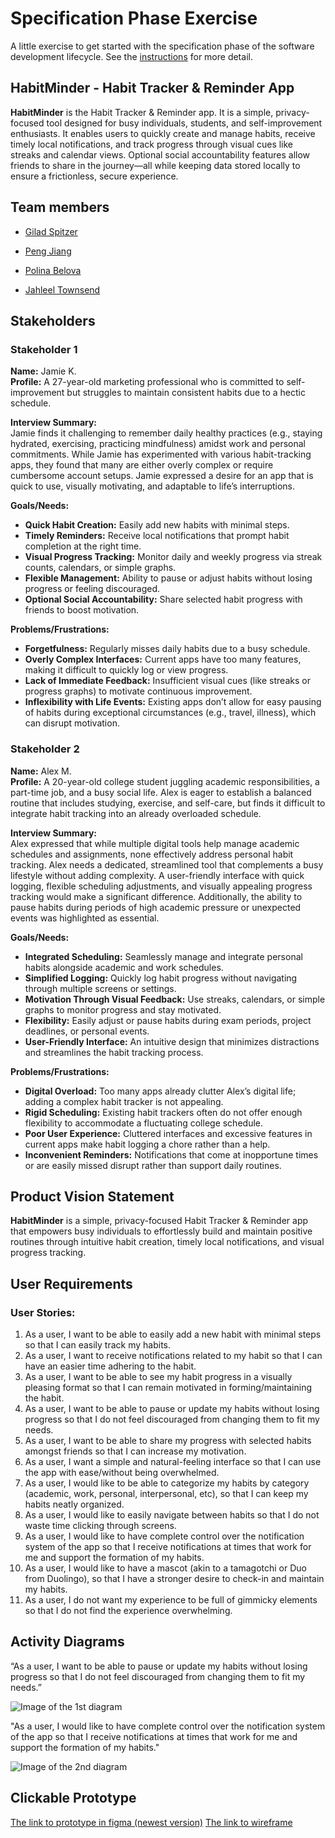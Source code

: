 # Specification Phase Exercise

A little exercise to get started with the specification phase of the software development lifecycle. See the [instructions](instructions.md) for more detail.

## **HabitMinder** - Habit Tracker & Reminder App

**HabitMinder** is the Habit Tracker & Reminder app. It is a simple, privacy-focused tool designed for busy individuals, students, and self-improvement enthusiasts. It enables users to quickly create and manage habits, receive timely local notifications, and track progress through visual cues like streaks and calendar views. Optional social accountability features allow friends to share in the journey—all while keeping data stored locally to ensure a frictionless, secure experience.



## Team members

* [Gilad Spitzer](https://github.com/giladspitzer)

* [Peng Jiang](https://github.com/PengJiang-Victor)

* [Polina Belova](https://github.com/polinapianina)

* [Jahleel Townsend](https://github.com/JahleelT)


## Stakeholders

### Stakeholder 1

**Name:** Jamie K.  
**Profile:** A 27-year-old marketing professional who is committed to self-improvement but struggles to maintain consistent habits due to a hectic schedule.

**Interview Summary:**  
Jamie finds it challenging to remember daily healthy practices (e.g., staying hydrated, exercising, practicing mindfulness) amidst work and personal commitments. While Jamie has experimented with various habit-tracking apps, they found that many are either overly complex or require cumbersome account setups. Jamie expressed a desire for an app that is quick to use, visually motivating, and adaptable to life’s interruptions.

**Goals/Needs:**
- **Quick Habit Creation:** Easily add new habits with minimal steps.
- **Timely Reminders:** Receive local notifications that prompt habit completion at the right time.
- **Visual Progress Tracking:** Monitor daily and weekly progress via streak counts, calendars, or simple graphs.
- **Flexible Management:** Ability to pause or adjust habits without losing progress or feeling discouraged.
- **Optional Social Accountability:** Share selected habit progress with friends to boost motivation.

**Problems/Frustrations:**
- **Forgetfulness:** Regularly misses daily habits due to a busy schedule.
- **Overly Complex Interfaces:** Current apps have too many features, making it difficult to quickly log or view progress.
- **Lack of Immediate Feedback:** Insufficient visual cues (like streaks or progress graphs) to motivate continuous improvement.
- **Inflexibility with Life Events:** Existing apps don’t allow for easy pausing of habits during exceptional circumstances (e.g., travel, illness), which can disrupt motivation.



### Stakeholder 2

**Name:** Alex M.  
**Profile:** A 20-year-old college student juggling academic responsibilities, a part-time job, and a busy social life. Alex is eager to establish a balanced routine that includes studying, exercise, and self-care, but finds it difficult to integrate habit tracking into an already overloaded schedule.

**Interview Summary:**  
Alex expressed that while multiple digital tools help manage academic schedules and assignments, none effectively address personal habit tracking. Alex needs a dedicated, streamlined tool that complements a busy lifestyle without adding complexity. A user-friendly interface with quick logging, flexible scheduling adjustments, and visually appealing progress tracking would make a significant difference. Additionally, the ability to pause habits during periods of high academic pressure or unexpected events was highlighted as essential.

**Goals/Needs:**
- **Integrated Scheduling:** Seamlessly manage and integrate personal habits alongside academic and work schedules.
- **Simplified Logging:** Quickly log habit progress without navigating through multiple screens or settings.
- **Motivation Through Visual Feedback:** Use streaks, calendars, or simple graphs to monitor progress and stay motivated.
- **Flexibility:** Easily adjust or pause habits during exam periods, project deadlines, or personal events.
- **User-Friendly Interface:** An intuitive design that minimizes distractions and streamlines the habit tracking process.

**Problems/Frustrations:**
- **Digital Overload:** Too many apps already clutter Alex’s digital life; adding a complex habit tracker is not appealing.
- **Rigid Scheduling:** Existing habit trackers often do not offer enough flexibility to accommodate a fluctuating college schedule.
- **Poor User Experience:** Cluttered interfaces and excessive features in current apps make habit logging a chore rather than a help.
- **Inconvenient Reminders:** Notifications that come at inopportune times or are easily missed disrupt rather than support daily routines.

## Product Vision Statement

**HabitMinder** is a simple, privacy-focused Habit Tracker & Reminder app that empowers busy individuals to effortlessly build and maintain positive routines through intuitive habit creation, timely local notifications, and visual progress tracking.

## User Requirements

### User Stories:
1. As a user, I want to be able to easily add a new habit with minimal steps so that I can easily track my habits.
2. As a user, I want to receive notifications related to my habit so that I can have an easier time adhering to the habit.
3. As a user, I want to be able to see my habit progress in a visually pleasing format so that I can remain motivated in forming/maintaining the habit.
4. As a user, I want to be able to pause or update my habits without losing progress so that I do not feel discouraged from changing them to fit my needs.
5. As a user, I want to be able to share my progress with selected habits amongst friends so that I can increase my motivation.
6. As a user, I want a simple and natural-feeling interface so that I can use the app with ease/without being overwhelmed.
7. As a user, I would like to be able to categorize my habits by category (academic, work, personal, interpersonal, etc), so that I can keep my habits neatly organized.
8. As a user, I would like to easily navigate between habits so that I do not waste time clicking through screens.
9. As a user, I would like to have complete control over the notification system of the app so that I receive notifications at times that work for me and support the formation of my habits.
10. As a user, I would like to have a mascot (akin to a tamagotchi or Duo from Duolingo), so that I have a stronger desire to check-in and maintain my habits.
11. As a user, I do not want my experience to be full of gimmicky elements so that I do not find the experience overwhelming.

## Activity Diagrams

“As a user, I want to be able to pause or update my habits without losing progress so that I do not feel discouraged from changing them to fit my needs.”

![Image of the 1st diagram](./diagrams/uml1.png)

"As a user, I would like to have complete control over the notification system of the app so that I receive notifications at times that work for me and support the formation of my habits."

![Image of the 2nd diagram](./diagrams/uml2.png)

## Clickable Prototype

[The link to prototype in figma (newest version)](https://www.figma.com/proto/0GcCOLqIAPqkRZBj46tfAY/Team-Awesome?node-id=63-299&p=f&t=p2dBjltyaslNkA2Y-0&scaling=scale-down&content-scaling=fixed&page-id=0%3A1&starting-point-node-id=63%3A299&show-proto-sidebar=1)
[The link to wireframe](https://www.figma.com/design/0GcCOLqIAPqkRZBj46tfAY/Team-Awesome?node-id=0-1&p=f&t=p2dBjltyaslNkA2Y-0)

